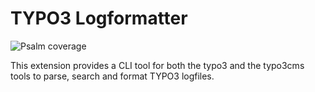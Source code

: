 # TYPO3 Logformatter

![Psalm coverage](https://shepherd.dev/github/sudhaus7/typo3-logformatter/coverage.svg)

This extension provides a CLI tool for both the typo3 and the typo3cms tools to parse, search and format TYPO3 logfiles.

